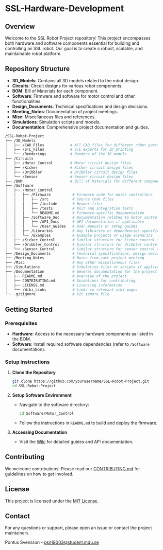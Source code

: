 # SSL-Hardware-Development

## Overview
Welcome to the SSL Robot Project repository! This project encompasses both hardware and software components essential for building and controlling an SSL robot. Our goal is to create a robust, scalable, and maintainable robot platform.

## Repository Structure
- **3D_Models**: Contains all 3D models related to the robot design.
- **Circuits**: Circuit designs for various robot components.
- **BOM**: Bill of Materials for each component.
- **Software**: Firmware and software for motor control and other functionalities.
- **Design_Documents**: Technical specifications and design decisions.
- **Meeting_Notes**: Documentation of project meetings.
- **Misc**: Miscellaneous files and references.
- **Simulations**: Simulation scripts and models.
- **Documentation**: Comprehensive project documentation and guides.

```bash
/SSL-Robot-Project
├── /3D_Models
│   ├── /CAD_Files            # All CAD files for different robot parts
│   ├── /STL_Files            # STL exports for 3D printing
│   └── /Renderings           # Renders of the 3D models
├── /Circuits
│   ├── /Motor_Control        # Motor circuit design files
│   ├── /Kicker               # Kicker circuit design files
│   ├── /Dribbler             # Dribbler circuit design files
│   └── /Sensor               # Sensor circuit design files
├── /BOM                      # Bill of Materials for different components
├── /Software
│   ├── /Motor_Control
│   │   ├── /Firmware          # Firmware code for motor controllers
│   │   │   ├── /src           # Source code files
│   │   │   ├── /include       # Header files
│   │   │   ├── /tests         # Unit and integration tests
│   │   │   └── README.md      # Firmware-specific documentation
│   │   ├── /Software_Doc      # Documentation related to motor control software
│   │   │   ├── /API_Docs      # API documentation if applicable
│   │   │   └── /User_Guides   # User manuals or setup guides
│   │   ├── /Libraries         # Any libraries or dependencies specific to motor control
│   │   └── /Examples          # Example projects or usage scenarios
│   ├── /Kicker_Control        # Similar structure for kicker control software
│   ├── /Dribbler_Control      # Similar structure for dribbler control software
│   └── /Sensor_Control        # Similar structure for sensor control software
├── /Design_Documents          # Technical specifications, design decisions
├── /Meeting_Notes             # Notes from each project meeting
├── /Misc                      # Any other miscellaneous files
├── /Simulations               # Simulation files or scripts if applicable
├── /Documentation             # General documentation for the project
│   ├── README.md              # Overview of the project
│   ├── CONTRIBUTING.md        # Guidelines for contributing
│   ├── LICENSE.md             # Licensing information
│   └── /Wiki_Links            # Links to relevant wiki pages
└── .gitignore                 # Git ignore file
```

## Getting Started

### Prerequisites
- **Hardware**: Access to the necessary hardware components as listed in the BOM.
- **Software**: Install required software dependencies (refer to `/Software` documentation).

### Setup Instructions
1. **Clone the Repository**
    ```bash
    git clone https://github.com/yourusername/SSL-Robot-Project.git
    cd SSL-Robot-Project
    ```

2. **Setup Software Environment**
    - Navigate to the software directory:
        ```bash
        cd Software/Motor_Control
        ```
    - Follow the instructions in `README.md` to build and deploy the firmware.

3. **Accessing Documentation**
    - Visit the [Wiki](https://github.com/yourusername/SSL-Robot-Project/wiki) for detailed guides and API documentation.

## Contributing
We welcome contributions! Please read our [CONTRIBUTING.md](./CONTRIBUTING.md) for guidelines on how to get involved.

## License
This project is licensed under the [MIT License](./LICENSE.md).

## Contact
For any questions or support, please open an issue or contact the project maintainers.

Pontus Svensson - psn19003@student.mdu.se
